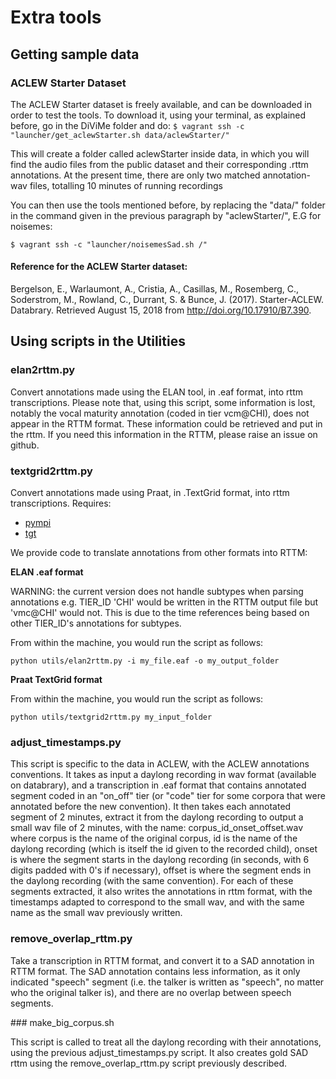 # Extra tools

## Getting sample data

### ACLEW Starter Dataset

The ACLEW Starter dataset is freely available, and can be downloaded in order to test the tools.
To download it, using your terminal, as explained before, go in the DiViMe folder and do:
```$ vagrant ssh -c "launcher/get_aclewStarter.sh data/aclewStarter/"```

This will create a folder called aclewStarter inside data, in which you will find the audio files from the public dataset and their corresponding .rttm annotations. At the present time, there are only two matched annotation-wav files, totalling 10 minutes of running recordings

You can then use the tools mentioned before, by replacing the "data/" folder in the command given in the previous paragraph by "aclewStarter/", E.G for noisemes:

```$ vagrant ssh -c "launcher/noisemesSad.sh /"```

#### Reference for the ACLEW Starter dataset: 

Bergelson, E., Warlaumont, A., Cristia, A., Casillas, M., Rosemberg, C., Soderstrom, M., Rowland, C., Durrant, S. & Bunce, J. (2017). Starter-ACLEW. Databrary. Retrieved August 15, 2018 from http://doi.org/10.17910/B7.390.


## Using scripts in the Utilities

### elan2rttm.py

Convert annotations made using the ELAN tool, in .eaf format, into rttm transcriptions. Please note that, using this script, some information is lost, notably
the vocal maturity annotation (coded in tier vcm@CHI), does not appear in the RTTM format. These information could be retrieved and put in the rttm. If you need this information in the RTTM, please raise an issue on github.

### textgrid2rttm.py

Convert annotations made using Praat, in .TextGrid format, into rttm transcriptions. Requires:

* [pympi](https://github.com/dopefishh/pympi) 
* [tgt](https://github.com/hbuschme/TextGridTools/)

We provide code to translate annotations from other formats into RTTM:

**ELAN .eaf format**

WARNING: the current version does not handle subtypes when parsing annotations e.g. TIER\_ID 'CHI' would be written in the RTTM output file but 'vmc@CHI' would not. This is due to the time references being based on other TIER\_ID's annotations for subtypes. 

From within the machine, you would run the script as follows:

```
python utils/elan2rttm.py -i my_file.eaf -o my_output_folder
```

**Praat TextGrid format**

From within the machine, you would run the script as follows:

```
python utils/textgrid2rttm.py my_input_folder
```


### adjust_timestamps.py

This script is specific to the data in ACLEW, with the ACLEW annotations conventions. It takes as input a daylong recording in wav format (available on databrary), and a transcription in .eaf format that contains annotated segment coded in an "on_off" tier (or "code" tier for some corpora that were annotated before the new convention).
It then takes each annotated segment of 2 minutes, extract it from the daylong recording to output a small wav file of 2 minutes, with the name: 
corpus_id_onset_offset.wav
where corpus is the name of the original corpus, id is the name of the daylong recording (which is itself the id given to the recorded child), onset is where the segment starts in the daylong recording (in seconds, with 6 digits padded with 0's if necessary), offset is where the segment ends in the daylong recording (with the same convention).
For each of these segments extracted, it also writes the annotations in rttm format, with the timestamps adapted to correspond to the small wav, and with the same name as the small wav previously written.

### remove_overlap_rttm.py

Take a transcription in RTTM format, and convert it to a SAD annotation in RTTM format. The SAD annotation contains less information, as it only indicated "speech" segment (i.e. the talker is written as "speech", no matter who the original talker is), and there are no overlap between speech segments.

### make_big_corpus.sh 

This script is called to treat all the daylong recording with their annotations, using the previous adjust_timestamps.py script. It also creates gold SAD rttm using the remove_overlap_rttm.py script previously described. 



